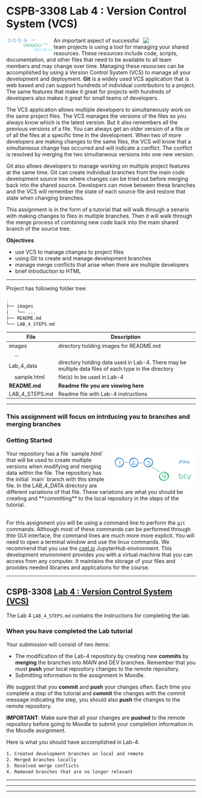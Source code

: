 # CSPB-3308  Lab 4 :  Version Control System (VCS)
<figure width=100%>
  <IMG SRC="https://www.colorado.edu/cs/profiles/express/themes/cuspirit/logo.png" WIDTH=100 ALIGN="right">
</figure>

<IMG SRC="images/lab4_tree.png" WIDTH=25% ALIGN="left">

An important aspect of successful team projects is using a tool for managing your shared resources.  These resources include code, scripts, documentation, and other files that need to be available to all team members and may change over time.  Managing these resourses can be accomplished by using a Version Control System (VCS) to manage all your development and deployment.   **Git** is a widely used VCS application that is web based and can support hundreds of individual contributors to a project.  The same features that make it great for projects with hundreds of developers also makes it great for small teams of developers.
	
The VCS application allows multiple developers to simultaneously work on the same project files.  The VCS manages the versions of the files so you always know which is the latest version.  But it also remembers all the previous versions of a file.  You can always get an older version of a file or of all the files at a specific time in the development. When two of more developers are making changes to the same files, the VCS will know that a simultaneous change has occurred and will indicate a conflict.  The conflict is resolved by merging the two simultaneous versions into one new version.

Git also allows developers to manage working on multiple project features at the same time.  Git can create individual branches from the main code development source tree where changes can be tried out before merging back into the shared source.  Developers can move between these branches and the VCS will remember the state of each source file and restore that state when changing branches.

This assignment is in the form of a tutorial that will walk through a senario with making changes to files in multiple branches.  Then it will walk through the merge process of combining new code back into the main shared branch of the source tree.

**Objectives**
	
* use VCS to manage changes to project files
* using Git to create and manage development branches
* manage merge conflicts that arise when there are multiple developers
* brief introduction to HTML

<hr>

Project has following folder tree:
```
.  
├── images  
|   └── ...  
├── README.md  
└── LAB_4_STEPS.md
```

| File | Description |
|---|---|
| images                  | directory holding images for README.md |
| &nbsp;&nbsp;&nbsp;&nbsp;...        |  |
| Lab_4_data              | directory holding data used in Lab-4.  There may be multiple data files of each type in the directory |
| &nbsp;&nbsp;&nbsp;&nbsp;sample.html       | file(s) to be used in Lab-4 |
| __README.md__           | __Readme file you are viewing here__ |
| LAB_4_STEPS.md         | Readme file with Lab-4 instructions |


<hr>

### This assignment will focus on intrducing you to branches and merging branches

### Getting Started

<IMG SRC="images/commit4.png" WIDTH=45% ALIGN="right">
Your repository has a file `sample.html` that  will be used to create multiple versions when modifying and merging data within the file.  The repository has the initial `main` branch with this simple file.   In the LAB_4_DATA directory are different variations of that file.  
These variations are what you should be creating and **committing** to the local repository in the steps of the tutorial.<br><br>

For this assignment you will be using a command line to perform the `git` commands.  Although most of these commands can be performed through thte GUI interface, the command lines are much more more explicit.   You will need to open a terminal window and use the linux commands.  We recommend that you use the [csel.io](https://coding.csel.io/) JupyterHub environment.  This development environment provides you with a virtual machine that you can access from any computer.  It maintains the storage of your files and provides needed libraries and applications for the course.
<hr>

## CSPB-3308  [Lab 4 :  Version Control System (VCS)](LAB_4_STEPS.md)
The Lab 4 `LAB_4_STEPS.md` contains the instructions for completing the lab.

### When you have completed the Lab tutorial
Your submission will consist of two items:
   * The modification of the Lab-4 repository by creating new **commits** by **merging** the branches into _MAIN_ and DEV branches. Remember that you must **push** your local repository changes to the remote repository. 
   * Submitting information to the assignment in Moodle.

We suggest that you **commit** and **push** your changes often.  Each time you complete a step of the tutorial and **commit** the changes with the commit message indicating the step, you should also **push** the changes to the remote repository.

**IMPORTANT**: Make sure that all your changes are **pushed** to the remote repository before going to Moodle to submit your completion information in the Moodle assignment.

Here is what you should have accomplished in Lab-4:
	
	1. Created development branches on local and remote
	2. Merged branches locally
	3. Resolved merge conflicts
    4. Removed branches that are no longer relevant
	
<hr><hr><hr>

